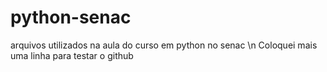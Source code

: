 # python-senac
arquivos utilizados na aula do curso em python no senac \n
Coloquei mais uma linha para testar o github
